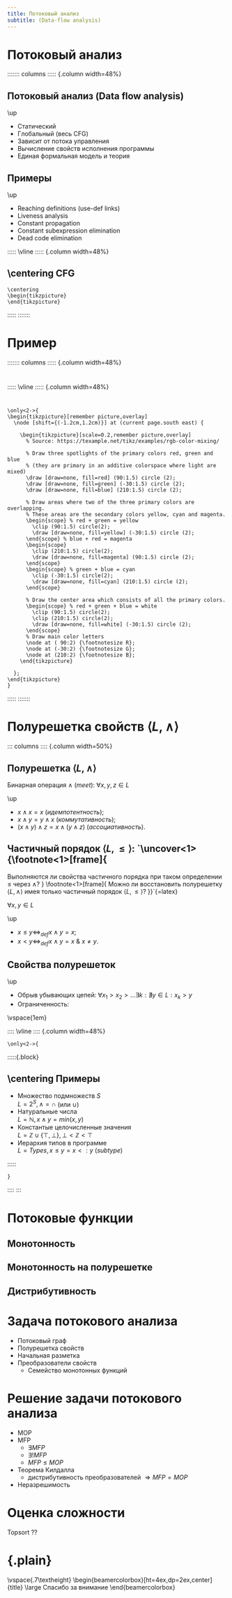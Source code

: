 ```yaml
---
title: Потоковый анализ
subtitle: (Data-flow analysis)
---
```


# Потоковый анализ

::::::: columns
::::: {.column width=48%}

## Потоковый анализ (Data flow analysis)

\up
- Статический
- Глобальный (весь CFG)
- Зависит от потока управления
- Вычисление свойств исполнения программы
- Единая формальная модель и теория

## Примеры

\up
- Reaching definitions (use-def links)
- Liveness analysis
- Constant propagation
- Constant subexpression elimination
- Dead code elimination

:::::
\vline
::::: {.column width=48%}

## \centering CFG

```{=latex}
\centering
\begin{tikzpicture}
\end{tikzpicture}
```

:::::
:::::::

# Пример

::::::: columns
::::: {.column width=48%}

# 

:::::
\vline
::::: {.column width=48%}

#

```{=latex}
\only<2->{
\begin{tikzpicture}[remember picture,overlay]
  \node [shift={(-1.2cm,1.2cm)}] at (current page.south east) {

    \begin{tikzpicture}[scale=0.2,remember picture,overlay]
      % Source: https://texample.net/tikz/examples/rgb-color-mixing/

      % Draw three spotlights of the primary colors red, green and blue
      % (they are primary in an additive colorspace where light are mixed)
      \draw [draw=none, fill=red] (90:1.5) circle (2);
      \draw [draw=none, fill=green] (-30:1.5) circle (2);
      \draw [draw=none, fill=blue] (210:1.5) circle (2);

      % Draw areas where two of the three primary colors are overlapping.
      % These areas are the secondary colors yellow, cyan and magenta.
      \begin{scope} % red + green = yellow
        \clip (90:1.5) circle(2);
        \draw [draw=none, fill=yellow] (-30:1.5) circle (2);
      \end{scope} % blue + red = magenta
      \begin{scope}
        \clip (210:1.5) circle(2);
        \draw [draw=none, fill=magenta] (90:1.5) circle (2);
      \end{scope}
      \begin{scope} % green + blue = cyan
        \clip (-30:1.5) circle(2);
        \draw [draw=none, fill=cyan] (210:1.5) circle (2);
      \end{scope}

      % Draw the center area which consists of all the primary colors.
      \begin{scope} % red + green + blue = white
        \clip (90:1.5) circle(2);
        \clip (210:1.5) circle(2);
        \draw [draw=none, fill=white] (-30:1.5) circle (2);	
      \end{scope}
      % Draw main color letters
      \node at ( 90:2) {\footnotesize R};
      \node at (-30:2) {\footnotesize G};
      \node at (210:2) {\footnotesize B};
    \end{tikzpicture}

  };
\end{tikzpicture}
}
```

:::::
:::::::


<!--
Describe idea of the algorithm
- programs are graphs
- some properties are simple to calculate (reachable nodes)
- some require transfer of properties down the flow of the graph
- gen/kill definitions
-->

<!--
## Формальная модель потокового анализа
-->

# Полурешетка свойств $\langle L, \wedge \rangle$

::: columns
:::: {.column width=50%}

## Полурешетка $\langle L, \wedge \rangle$

Бинарная операция $\wedge$ (*meet*): $\forall x,y,z \in L$

\up
- $x \wedge x = x$ (*идемпотентность*);
- $x \wedge y = y \wedge x$ (*коммутативность*);
- $(x \wedge y) \wedge z = x \wedge (y \wedge z)$ (*ассоциативность*).

## Частичный порядок $\langle L, \leq \rangle$: `\uncover<1>{\footnote<1>[frame]{
Выполняются ли свойства частичного порядка при таком определении $\leq$ через $\wedge$?
} \footnote<1>[frame]{
Можно ли восстановить полурешетку $\langle L, \wedge \rangle$
имея только частичный порядок $\langle L, \leq \rangle$?
}}`{=latex}

$\forall x,y \in L$

\up
- $x \leq y \Leftrightarrow_{def} x \wedge y = x$;
- $x < y \Leftrightarrow_{def} x \wedge y = x\ \&\ x \neq y$.

## Свойства полурешеток

\up
- Обрыв убывающих цепей: $\forall x_1 > x_2 > \dots \exists k : \nexists y \in L : x_k > y$
- Ограниченность: 


\vspace{1em}

::::
\vline
:::: {.column width=48%}

```{=latex}
\only<2->{
```

:::::{.block}

## \centering Примеры

- Множество подмножеств $S$  
  $L = 2^S, \wedge = \cap$ (или $\cup$)
- Натуральные числа  
  $L = \mathbb{N}, x \wedge y = min(x, y)$
- Константые целочисленные значения  
  $L = \mathbb{Z} \cup \{\top, \bot\}, \bot < \mathbb{Z} < \top$
- Иерархия типов в программе  
  $L = Types, x \leq y = x <: y$ (*subtype*)

:::::

```{=latex}
}
```

::::
:::

# Потоковые функции

## Монотонность

## Монотонность на полурешетке

## Дистрибутивность

# Задача потокового анализа

- Потоковый граф
- Полурешетка свойств
- Начальная разметка
- Преобразователи свойств
  - Семейство монотонных функций

<!--
На примере reaching definitions
-->

# Решение задачи потокового анализа

- MOP
- MFP
  - $\exists MFP$
  - $\exists! MFP$
  - $MFP \leq MOP$
- Теорема Килдалла
  - дистрибутивность преобразователей $\Rightarrow MFP = MOP$
- Неразрешимость

<!--
Привести контрпримеры
-->

# Оценка сложности

Topsort ??

# {.plain}

\vspace{.7\textheight}
\begin{beamercolorbox}[ht=4ex,dp=2ex,center]{title}
\large Спасибо за внимание
\end{beamercolorbox}

